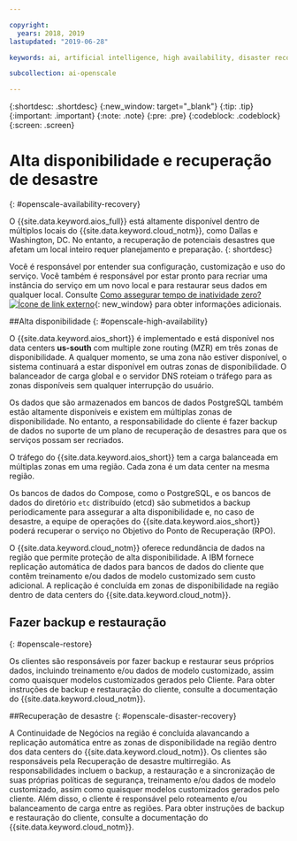 ```yaml
---

copyright:
  years: 2018, 2019
lastupdated: "2019-06-28"

keywords: ai, artificial intelligence, high availability, disaster recovery, recovery, load-balancing, postgres

subcollection: ai-openscale

---
```


{:shortdesc: .shortdesc}
{:new_window: target="_blank"}
{:tip: .tip}
{:important: .important}
{:note: .note}
{:pre: .pre}
{:codeblock: .codeblock}
{:screen: .screen}

# Alta disponibilidade e recuperação de desastre
{: #openscale-availability-recovery}

O {{site.data.keyword.aios_full}} está altamente disponível dentro de múltiplos locais do {{site.data.keyword.cloud_notm}}, como Dallas e Washington, DC. No entanto, a recuperação de potenciais desastres que afetam um local inteiro requer planejamento e preparação.
{: shortdesc}

Você é responsável por entender sua configuração, customização e uso do serviço. Você também é responsável por estar pronto para recriar uma instância do serviço em um novo local e para restaurar seus dados em qualquer local. Consulte [Como assegurar tempo de inatividade zero?![Ícone de link externo](../../icons/launch-glyph.svg "Ícone de link externo")](/docs/overview?topic=overview-zero-downtime#zero-downtime){: new_window} para obter informações adicionais.

##Alta disponibilidade 
{: #openscale-high-availability}

O {{site.data.keyword.aios_short}} é implementado e está disponível nos data centers **us-south** com multiple zone routing (MZR) em três zonas de disponibilidade. A qualquer momento, se uma zona não estiver disponível, o sistema continuará a estar disponível em outras zonas de disponibilidade. O balanceador de carga global e o servidor DNS roteiam o tráfego para as zonas disponíveis sem qualquer interrupção do usuário.

Os dados que são armazenados em bancos de dados PostgreSQL também estão altamente disponíveis e existem em múltiplas zonas de disponibilidade. No entanto, a responsabilidade do cliente é fazer backup de dados no suporte de um plano de recuperação de desastres para que os serviços possam ser recriados.

O tráfego do {{site.data.keyword.aios_short}} tem a carga balanceada em múltiplas zonas em uma região. Cada zona é um data center na mesma região. 

Os bancos de dados do Compose, como o PostgreSQL, e os bancos de dados do diretório <code>etc</code> distribuído (etcd) são submetidos a backup periodicamente para assegurar a alta disponibilidade e, no caso de desastre, a equipe de operações do {{site.data.keyword.aios_short}} poderá recuperar o serviço no Objetivo do Ponto de Recuperação (RPO).
 
O {{site.data.keyword.cloud_notm}} oferece redundância de dados na região que permite proteção de alta disponibilidade. A IBM fornece replicação automática de dados para bancos de dados do cliente que contêm treinamento e/ou dados de modelo customizado sem custo adicional. A replicação é concluída em zonas de disponibilidade na região dentro de data centers do {{site.data.keyword.cloud_notm}}.
 
## Fazer backup e restauração
{: #openscale-restore}

Os clientes são responsáveis por fazer backup e restaurar seus próprios dados, incluindo treinamento e/ou dados de modelo customizado, assim como quaisquer modelos customizados gerados pelo Cliente. Para obter instruções de backup e restauração do cliente, consulte a documentação do {{site.data.keyword.cloud_notm}}.
 
##Recuperação de desastre
{: #openscale-disaster-recovery}

A Continuidade de Negócios na região é concluída alavancando a replicação automática entre as zonas de disponibilidade na região dentro dos data centers do {{site.data.keyword.cloud_notm}}. Os clientes são responsáveis pela Recuperação de desastre multirregião. As responsabilidades incluem o backup, a restauração e a sincronização de suas próprias políticas de segurança, treinamento e/ou dados de modelo customizado, assim como quaisquer modelos customizados gerados pelo cliente. Além disso, o cliente é responsável pelo roteamento e/ou balanceamento de carga entre as regiões. Para obter instruções de backup e restauração do cliente, consulte a documentação do {{site.data.keyword.cloud_notm}}.
